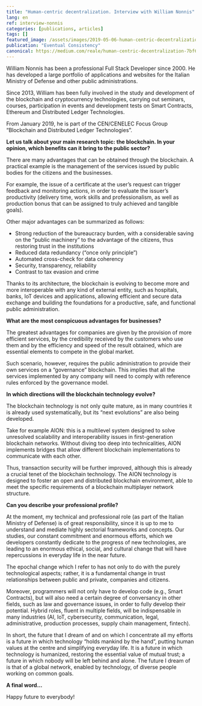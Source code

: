 ```yaml
---
title: "Human-centric decentralization. Interview with William Nonnis"
lang: en
ref: interview-nonnis
categories: [publications, articles]
tags: []
featured_image: /assets/images/2019-05-06-human-centric-decentralization-interview-nonnis.jpg
publication: "Eventual Consistency"
canonical: https://medium.com/reale/human-centric-decentralization-7bf61ce6ad63
---
```


William Nonnis has been a professional Full Stack Developer since 2000. He has developed a large portfolio of applications and websites for the Italian Ministry of Defense and other public administrations.

Since 2013, William has been fully involved in the study and development of the blockchain and cryptocurrency technologies, carrying out seminars, courses, participation in events and development tests on Smart Contracts, Ethereum and Distributed Ledger Technologies.

From January 2019, he is part of the CEN/CENELEC Focus Group “Blockchain and Distributed Ledger Technologies”.

**Let us talk about your main research topic: the blockchain. In your opinion, which benefits can it bring to the public sector?**

There are many advantages that can be obtained through the blockchain. A practical example is the management of the services issued by public bodies for the citizens and the businesses.

For example, the issue of a certificate at the user’s request can trigger feedback and monitoring actions, in order to evaluate the issuer’s productivity (delivery time, work skills and professionalism, as well as production bonus that can be assigned to truly achieved and tangible goals).

Other major advantages can be summarized as follows:

* Strong reduction of the bureaucracy burden, with a considerable saving on the “public machinery” to the advantage of the citizens, thus restoring trust in the institutions
* Reduced data redundancy (“once only principle”)
* Automated cross-check for data coherency
* Security, transparency, reliability
* Contrast to tax evasion and crime

Thanks to its architecture, the blockchain is evolving to become more and more interoperable with any kind of external entity, such as hospitals, banks, IoT devices and applications, allowing efficient and secure data exchange and building the foundations for a productive, safe, and functional public administration.

**What are the most conspicuous advantages for businesses?**

The greatest advantages for companies are given by the provision of more efficient services, by the credibility received by the customers who use them and by the efficiency and speed of the result obtained, which are essential elements to compete in the global market.

Such scenario, however, requires the public administration to provide their own services on a “governance” blockchain. This implies that all the services implemented by any company will need to comply with reference rules enforced by the governance model.

**In which directions will the blockchain technology evolve?**

The blockchain technology is not only quite mature, as in many countries it is already used systematically, but its “next evolutions” are also being developed.

Take for example AION: this is a multilevel system designed to solve unresolved scalability and interoperability issues in first-generation blockchain networks. Without diving too deep into technicalities, AION implements bridges that allow different blockchain implementations to communicate with each other.

Thus, transaction security will be further improved, although this is already a crucial tenet of the blockchain technology. The AION technology is designed to foster an open and distributed blockchain environment, able to meet the specific requirements of a blockchain multiplayer network structure.

**Can you describe your professional profile?**

At the moment, my technical and professional role (as part of the Italian Ministry of Defense) is of great responsibility, since it is up to me to understand and mediate highly sectorial frameworks and concepts. Our studies, our constant commitment and enormous efforts, which we developers constantly dedicate to the progress of new technologies, are leading to an enormous ethical, social, and cultural change that will have repercussions in everyday life in the near future.

The epochal change which I refer to has not only to do with the purely technological aspects; rather, it is a fundamental change in trust relationships between public and private, companies and citizens.

Moreover, programmers will not only have to develop code (e.g., Smart Contracts), but will also need a certain degree of conversancy in other fields, such as law and governance issues, in order to fully develop their potential. Hybrid roles, fluent in multiple fields, will be indispensable in many industries (AI, IoT, cybersecurity, communication, legal, administrative, production processes, supply chain management, fintech).

In short, the future that I dream of and on which I concentrate all my efforts is a future in which technology “holds mankind by the hand”, putting human values at the centre and simplifying everyday life. It is a future in which technology is humanized, restoring the essential value of mutual trust; a future in which nobody will be left behind and alone. The future I dream of is that of a global network, enabled by technology, of diverse people working on common goals.

**A final word...**

Happy future to everybody!
